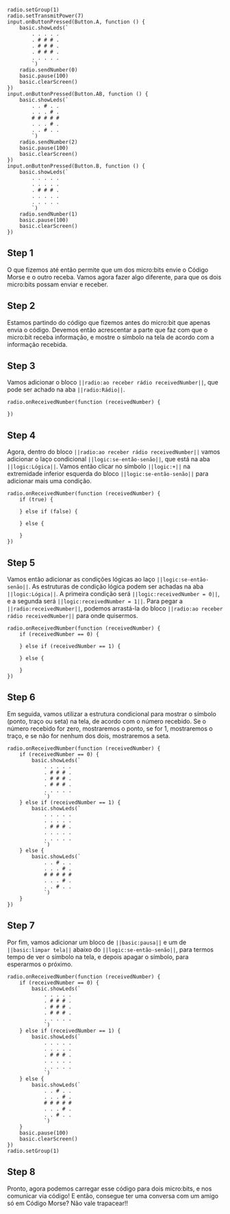 


```template
radio.setGroup(1)
radio.setTransmitPower(7)
input.onButtonPressed(Button.A, function () {
    basic.showLeds(`
        . . . . .
        . # # # .
        . # # # .
        . # # # .
        . . . . .
        `)
    radio.sendNumber(0)
    basic.pause(100)
    basic.clearScreen()
})
input.onButtonPressed(Button.AB, function () {
    basic.showLeds(`
        . . # . .
        . . . # .
        # # # # #
        . . . # .
        . . # . .
        `)
    radio.sendNumber(2)
    basic.pause(100)
    basic.clearScreen()
})
input.onButtonPressed(Button.B, function () {
    basic.showLeds(`
        . . . . .
        . . . . .
        . # # # .
        . . . . .
        . . . . .
        `)
    radio.sendNumber(1)
    basic.pause(100)
    basic.clearScreen()
})

```





## Step 1

O que fizemos até então permite que um dos micro:bits envie o Código Morse e o outro 
receba. Vamos agora fazer algo diferente, para que os dois micro:bits possam enviar e 
receber.

## Step 2

Estamos partindo do código que fizemos antes do micro:bit que apenas envia o código. 
Devemos então acrescentar a parte que faz com que o micro:bit receba informação, 
e mostre o símbolo na tela de acordo com a informação recebida.


## Step 3

Vamos adicionar o bloco ``||radio:ao receber rádio receivedNumber||``,
 que pode ser achado na aba 
``||radio:Rádio||``.

```blocks
radio.onReceivedNumber(function (receivedNumber) {
	
})
```

## Step 4

Agora, dentro do bloco ``||radio:ao receber rádio receivedNumber||`` vamos adicionar 
o laço condicional ``||logic:se-então-senão||``, que está na aba 
``||logic:Lógica||``. Vamos então clicar no símbolo ``||logic:+||`` na extremidade 
inferior esquerda do bloco ``||logic:se-então-senão||`` para adicionar mais uma condição.


```blocks
radio.onReceivedNumber(function (receivedNumber) {
    if (true) {
    	
    } else if (false) {
    	
    } else {
    	
    }
})
```

## Step 5

Vamos então adicionar as condições lógicas ao laço ``||logic:se-então-senão||``. As 
estruturas de condição lógica podem ser achadas na aba ``||logic:Lógica||``. A primeira 
condição será ``||logic:receivedNumber = 0||``, e a segunda será 
``||logic:receivedNumber = 1||``. Para pegar a ``||radio:receivedNumber||``, podemos 
arrastá-la do bloco 
``||radio:ao receber rádio receivedNumber||`` para onde quisermos.

```blocks
radio.onReceivedNumber(function (receivedNumber) {
    if (receivedNumber == 0) {
    	
    } else if (receivedNumber == 1) {
    	
    } else {
    	
    }
})
```

## Step 6

Em seguida, vamos utilizar a estrutura condicional para mostrar o símbolo (ponto, traço 
ou seta) na tela, de acordo com o número recebido. Se o número recebido for zero, 
mostraremos o ponto, se for 1, mostraremos o traço, e se não for nenhum dos dois, mostraremos 
a seta.

```blocks
radio.onReceivedNumber(function (receivedNumber) {
    if (receivedNumber == 0) {
        basic.showLeds(`
            . . . . .
            . # # # .
            . # # # .
            . # # # .
            . . . . .
            `)
    } else if (receivedNumber == 1) {
        basic.showLeds(`
            . . . . .
            . . . . .
            . # # # .
            . . . . .
            . . . . .
            `)
    } else {
        basic.showLeds(`
            . . # . .
            . . . # .
            # # # # #
            . . . # .
            . . # . .
            `)
    }
})
```

## Step 7

Por fim, vamos adicionar um bloco de  ``||basic:pausa||`` e um de ``||basic:limpar tela||`` 
abaixo do ``||logic:se-então-senão||``, para termos tempo de ver o símbolo na tela, e 
depois apagar o símbolo, para esperarmos o próximo.

```blocks
radio.onReceivedNumber(function (receivedNumber) {
    if (receivedNumber == 0) {
        basic.showLeds(`
            . . . . .
            . # # # .
            . # # # .
            . # # # .
            . . . . .
            `)
    } else if (receivedNumber == 1) {
        basic.showLeds(`
            . . . . .
            . . . . .
            . # # # .
            . . . . .
            . . . . .
            `)
    } else {
        basic.showLeds(`
            . . # . .
            . . . # .
            # # # # #
            . . . # .
            . . # . .
            `)
    }
    basic.pause(100)
    basic.clearScreen()
})
radio.setGroup(1)
```





## Step 8

Pronto, agora podemos carregar esse código para dois micro:bits, e nos comunicar 
via código! E então, consegue ter uma conversa com um amigo só em Código Morse? 
Não vale trapacear!!








